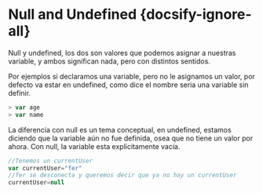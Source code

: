 # Null and Undefined {docsify-ignore-all}

Null y undefined, los dos son valores que podemos asignar a nuestras variable, y ambos significan nada, pero con distintos sentidos.

Por ejemplos si declaramos una variable, pero no le asignamos un valor, por defecto va estar en undefined, como dice el nombre seria una variable sin definir.

```javascript
> var age
> var name
```

La diferencia con null es un tema conceptual, en undefined, estamos diciendo que la variable aún no fue definida, osea que no tiene un valor por ahora. Con null, la variable esta explicitamente vacía.

```javascript
//Tenemos un currentUser
var currentUser="fer"
//fer se desconecta y queremos decir que ya no hay un currentUser
currentUser=null
```
